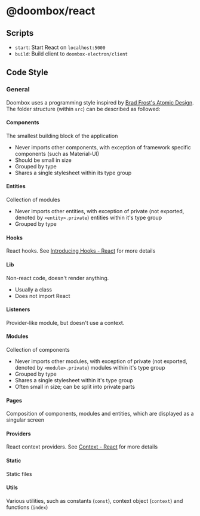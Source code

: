 # @doombox/react

## Scripts

- `start`: Start React on `localhost:5000`
- `build`: Build client to `doombox-electron/client`

## Code Style

### General

Doombox uses a programming style inspired by [Brad Frost's Atomic Design](http://atomicdesign.bradfrost.com/chapter-2/). The folder structure (within `src`) can be described as followed:

#### Components

The smallest building block of the application
 - Never imports other components, with exception of framework specific components (such as Material-UI)
 - Should be small in size
 - Grouped by type
 - Shares a single stylesheet within its type group

#### Entities

Collection of modules
 - Never imports other entities, with exception of private (not exported, denoted by `<entity>.private`) entities within it's type group
 - Grouped by type

#### Hooks

React hooks. See [Introducing Hooks - React](https://reactjs.org/docs/hooks-intro.html) for more details

#### Lib

Non-react code, doesn't render anything.
 - Usually a class
 - Does not import React

#### Listeners

Provider-like module, but doesn't use a context.

#### Modules

Collection of components
 - Never imports other modules, with exception of private (not exported, denoted by `<module>.private`) modules within it's type group
 - Grouped by type
 - Shares a single stylesheet within it's type group
 - Often small in size; can be split into private parts

#### Pages

Composition of components, modules and entities, which are displayed as a singular screen

#### Providers

React context providers. See [Context - React](https://reactjs.org/docs/context.html) for more details

#### Static

Static files

#### Utils

Various utilities, such as constants (`const`), context object (`context`) and functions (`index`)
